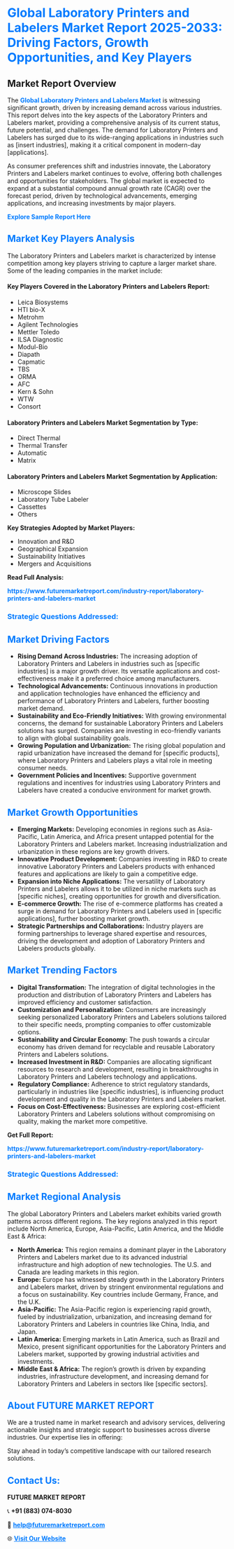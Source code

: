 <h1 style="color: #007BFF;">Global Laboratory Printers and Labelers Market Report 2025-2033: Driving Factors, Growth Opportunities, and Key Players</h1>

<section id="overview">
<h2>Market Report Overview</h2>
<p>The <a href="https://www.futuremarketreport.com/industry-report/laboratory-printers-and-labelers-market" style="color: #007BFF; text-decoration: none;"><strong>Global Laboratory Printers and Labelers Market</strong></a> is witnessing significant growth, driven by increasing demand across various industries. This report delves into the key aspects of the Laboratory Printers and Labelers market, providing a comprehensive analysis of its current status, future potential, and challenges. The demand for Laboratory Printers and Labelers has surged due to its wide-ranging applications in industries such as [insert industries], making it a critical component in modern-day [applications].</p>
<p>As consumer preferences shift and industries innovate, the Laboratory Printers and Labelers market continues to evolve, offering both challenges and opportunities for stakeholders. The global market is expected to expand at a substantial compound annual growth rate (CAGR) over the forecast period, driven by technological advancements, emerging applications, and increasing investments by major players.</p>
</section>

<section id="overview">
<p><a href="https://www.futuremarketreport.com/request-sample/reportId=56558" style="color: #007BFF; text-decoration: none;"><strong>Explore Sample Report Here</strong></a></p>
</section>

<section id="key-players">
<h2 style="color: #007BFF;">Market Key Players Analysis</h2>
<p>The Laboratory Printers and Labelers market is characterized by intense competition among key players striving to capture a larger market share. Some of the leading companies in the market include:</p>
<h4>Key Players Covered in the Laboratory Printers and Labelers Report:</h4>
<ul><li>Leica Biosystems</li><li>HTI bio-X</li><li>Metrohm</li><li>Agilent Technologies</li><li>Mettler Toledo</li><li>ILSA Diagnostic</li><li>Modul-Bio</li><li>Diapath</li><li>Capmatic</li><li>TBS</li><li>ORMA</li><li>AFC</li><li>Kern &amp; Sohn</li><li>WTW</li><li>Consort</li></ul>
<h4>Laboratory Printers and Labelers Market Segmentation by Type:</h4>
<ul><li>Direct Thermal</li><li>Thermal Transfer</li><li>Automatic</li><li>Matrix</li></ul>

<h4>Laboratory Printers and Labelers Market Segmentation by Application:</h4>
<ul><li>Microscope Slides</li><li>Laboratory Tube Labeler</li><li>Cassettes</li><li>Others</li></ul>
<p><strong>Key Strategies Adopted by Market Players:</strong></p>
<ul>
<li>Innovation and R&D</li>
<li>Geographical Expansion</li>
<li>Sustainability Initiatives</li>
<li>Mergers and Acquisitions</li>
</ul>
</section>

<section>
<p><strong>Read Full Analysis: </strong></p><a href="https://www.futuremarketreport.com/industry-report/laboratory-printers-and-labelers-market" style="color: #007BFF; text-decoration: none;"><strong>https://www.futuremarketreport.com/industry-report/laboratory-printers-and-labelers-market</strong></a>
<h3 style="color: #007BFF;">Strategic Questions Addressed:</h3>
</section>

<section id="driving-factors">
<h2 style="color: #007BFF;">Market Driving Factors</h2>
<ul>
<li><strong>Rising Demand Across Industries:</strong> The increasing adoption of Laboratory Printers and Labelers in industries such as [specific industries] is a major growth driver. Its versatile applications and cost-effectiveness make it a preferred choice among manufacturers.</li>
<li><strong>Technological Advancements:</strong> Continuous innovations in production and application technologies have enhanced the efficiency and performance of Laboratory Printers and Labelers, further boosting market demand.</li>
<li><strong>Sustainability and Eco-Friendly Initiatives:</strong> With growing environmental concerns, the demand for sustainable Laboratory Printers and Labelers solutions has surged. Companies are investing in eco-friendly variants to align with global sustainability goals.</li>
<li><strong>Growing Population and Urbanization:</strong> The rising global population and rapid urbanization have increased the demand for [specific products], where Laboratory Printers and Labelers plays a vital role in meeting consumer needs.</li>
<li><strong>Government Policies and Incentives:</strong> Supportive government regulations and incentives for industries using Laboratory Printers and Labelers have created a conducive environment for market growth.</li>
</ul>
</section>

<section id="growth-opportunities">
<h2 style="color: #007BFF;">Market Growth Opportunities</h2>
<ul>
<li><strong>Emerging Markets:</strong> Developing economies in regions such as Asia-Pacific, Latin America, and Africa present untapped potential for the Laboratory Printers and Labelers market. Increasing industrialization and urbanization in these regions are key growth drivers.</li>
<li><strong>Innovative Product Development:</strong> Companies investing in R&D to create innovative Laboratory Printers and Labelers products with enhanced features and applications are likely to gain a competitive edge.</li>
<li><strong>Expansion into Niche Applications:</strong> The versatility of Laboratory Printers and Labelers allows it to be utilized in niche markets such as [specific niches], creating opportunities for growth and diversification.</li>
<li><strong>E-commerce Growth:</strong> The rise of e-commerce platforms has created a surge in demand for Laboratory Printers and Labelers used in [specific applications], further boosting market growth.</li>
<li><strong>Strategic Partnerships and Collaborations:</strong> Industry players are forming partnerships to leverage shared expertise and resources, driving the development and adoption of Laboratory Printers and Labelers products globally.</li>
</ul>
</section>

<section id="trending-factors">
<h2 style="color: #007BFF;">Market Trending Factors</h2>
<ul>
<li><strong>Digital Transformation:</strong> The integration of digital technologies in the production and distribution of Laboratory Printers and Labelers has improved efficiency and customer satisfaction.</li>
<li><strong>Customization and Personalization:</strong> Consumers are increasingly seeking personalized Laboratory Printers and Labelers solutions tailored to their specific needs, prompting companies to offer customizable options.</li>
<li><strong>Sustainability and Circular Economy:</strong> The push towards a circular economy has driven demand for recyclable and reusable Laboratory Printers and Labelers solutions.</li>
<li><strong>Increased Investment in R&D:</strong> Companies are allocating significant resources to research and development, resulting in breakthroughs in Laboratory Printers and Labelers technology and applications.</li>
<li><strong>Regulatory Compliance:</strong> Adherence to strict regulatory standards, particularly in industries like [specific industries], is influencing product development and quality in the Laboratory Printers and Labelers market.</li>
<li><strong>Focus on Cost-Effectiveness:</strong> Businesses are exploring cost-efficient Laboratory Printers and Labelers solutions without compromising on quality, making the market more competitive.</li>
</ul>
</section>

<section>
<p><strong>Get Full Report: </strong></p><a href="https://www.futuremarketreport.com/industry-report/laboratory-printers-and-labelers-market" style="color: #007BFF; text-decoration: none;"><strong>https://www.futuremarketreport.com/industry-report/laboratory-printers-and-labelers-market</strong></a>
<h3 style="color: #007BFF;">Strategic Questions Addressed:</h3>
</section>


<section id="regional-analysis">
<h2 style="color: #007BFF;">Market Regional Analysis</h2>
<p>The global Laboratory Printers and Labelers market exhibits varied growth patterns across different regions. The key regions analyzed in this report include North America, Europe, Asia-Pacific, Latin America, and the Middle East & Africa:</p>
<ul>
<li><strong>North America:</strong> This region remains a dominant player in the Laboratory Printers and Labelers market due to its advanced industrial infrastructure and high adoption of new technologies. The U.S. and Canada are leading markets in this region.</li>
<li><strong>Europe:</strong> Europe has witnessed steady growth in the Laboratory Printers and Labelers market, driven by stringent environmental regulations and a focus on sustainability. Key countries include Germany, France, and the U.K.</li>
<li><strong>Asia-Pacific:</strong> The Asia-Pacific region is experiencing rapid growth, fueled by industrialization, urbanization, and increasing demand for Laboratory Printers and Labelers in countries like China, India, and Japan.</li>
<li><strong>Latin America:</strong> Emerging markets in Latin America, such as Brazil and Mexico, present significant opportunities for the Laboratory Printers and Labelers market, supported by growing industrial activities and investments.</li>
<li><strong>Middle East & Africa:</strong> The region’s growth is driven by expanding industries, infrastructure development, and increasing demand for Laboratory Printers and Labelers in sectors like [specific sectors].</li>
</ul>
</section>

<footer>
<h2 style="color: #007BFF;">About FUTURE MARKET REPORT</h2>
<p>We are a trusted name in market research and advisory services, delivering actionable insights and strategic support to businesses across diverse industries. Our expertise lies in offering:</p>

<p>Stay ahead in today’s competitive landscape with our tailored research solutions.</p>

<h2 style="color: #007BFF;">Contact Us:</h2>
<p><strong>FUTURE MARKET REPORT</strong></p>
<p>📞 <strong>+91 (883) 074-8030</strong></p>
<p>📧 <strong><a href="mailto:help@futuremarketreport.com" style="color: #007BFF;">help@futuremarketreport.com</a></strong></p>
<p>🌐 <strong><a href="https://www.futuremarketreport.com/" style="color: #007BFF;">Visit Our Website</a></strong></p>
</footer>